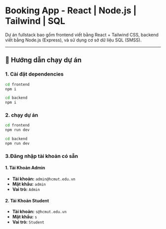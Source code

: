 # Booking App - React | Node.js | Tailwind | SQL

Dự án fullstack bao gồm frontend viết bằng React + Tailwind CSS, backend viết bằng Node.js (Express), và sử dụng cơ sở dữ liệu SQL (SMSS).

---

## 🚀 Hướng dẫn chạy dự án

### 1. Cài đặt dependencies

```bash
cd frontend
npm i

cd backend
npm i
```
### 2. chạy dự án
```bash
cd frontend
npm run dev

cd backend
npm run dev
```
### 3.Đăng nhập tài khoản có sẵn
#### 1. Tài Khoản Admin

- **Tài khoản:** `admin@hcmut.edu.vn`
- **Mật khẩu:** `admin`
- **Vai trò:** `Admin`

#### 2. Tài Khoản Student

- **Tài khoản:** `s@hcmut.edu.vn`
- **Mật khẩu:** `s`
- **Vai trò:** `Student`
